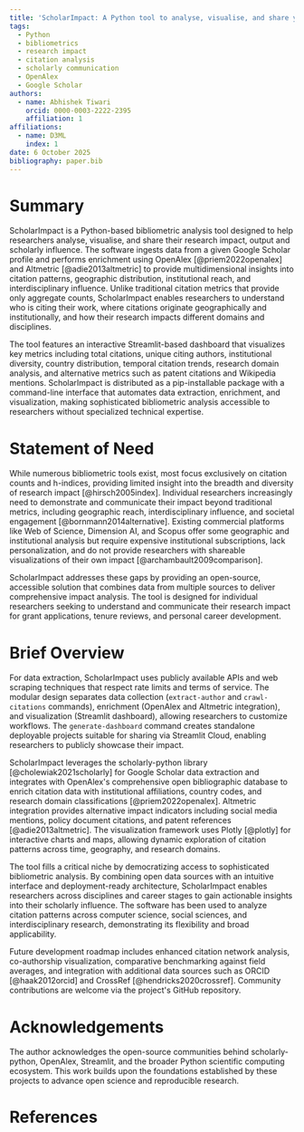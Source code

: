 ```yaml
---
title: 'ScholarImpact: A Python tool to analyse, visualise, and share your research impact, output and scholarly influence using bibliometric data'
tags:
  - Python
  - bibliometrics
  - research impact
  - citation analysis
  - scholarly communication
  - OpenAlex
  - Google Scholar
authors:
  - name: Abhishek Tiwari
    orcid: 0000-0003-2222-2395
    affiliation: 1
affiliations:
  - name: D3ML
    index: 1
date: 6 October 2025
bibliography: paper.bib
---
```


# Summary

ScholarImpact is a Python-based bibliometric analysis tool designed to help researchers analyse, visualise, and share their research impact, output and scholarly influence. The software ingests data from a given Google Scholar profile and performs enrichment using OpenAlex [@priem2022openalex] and Altmetric [@adie2013altmetric] to provide multidimensional insights into citation patterns, geographic distribution, institutional reach, and interdisciplinary influence. Unlike traditional citation metrics that provide only aggregate counts, ScholarImpact enables researchers to understand who is citing their work, where citations originate geographically and institutionally, and how their research impacts different domains and disciplines.

The tool features an interactive Streamlit-based dashboard that visualizes key metrics including total citations, unique citing authors, institutional diversity, country distribution, temporal citation trends, research domain analysis, and alternative metrics such as patent citations and Wikipedia mentions. ScholarImpact is distributed as a pip-installable package with a command-line interface that automates data extraction, enrichment, and visualization, making sophisticated bibliometric analysis accessible to researchers without specialized technical expertise.

# Statement of Need

While numerous bibliometric tools exist, most focus exclusively on citation counts and h-indices, providing limited insight into the breadth and diversity of research impact [@hirsch2005index]. Individual researchers increasingly need to demonstrate and communicate their impact beyond traditional metrics, including geographic reach, interdisciplinary influence, and societal engagement [@bornmann2014alternative]. Existing commercial platforms like Web of Science, Dimension AI, and Scopus offer some geographic and institutional analysis but require expensive institutional subscriptions, lack personalization, and do not provide researchers with shareable visualizations of their own impact [@archambault2009comparison].

ScholarImpact addresses these gaps by providing an open-source, accessible solution that combines data from multiple sources to deliver comprehensive impact analysis. The tool is designed for individual researchers seeking to understand and communicate their research impact for grant applications, tenure reviews, and personal career development.

# Brief Overview
For data extraction, ScholarImpact uses publicly available APIs and web scraping techniques that respect rate limits and terms of service. The modular design separates data collection (`extract-author` and `crawl-citations` commands), enrichment (OpenAlex and Altmetric integration), and visualization (Streamlit dashboard), allowing researchers to customize workflows. The `generate-dashboard` command creates standalone deployable projects suitable for sharing via Streamlit Cloud, enabling researchers to publicly showcase their impact.

ScholarImpact leverages the scholarly-python library [@cholewiak2021scholarly] for Google Scholar data extraction and integrates with OpenAlex's comprehensive open bibliographic database to enrich citation data with institutional affiliations, country codes, and research domain classifications [@priem2022openalex]. Altmetric integration provides alternative impact indicators including social media mentions, policy document citations, and patent references [@adie2013altmetric]. The visualization framework uses Plotly [@plotly] for interactive charts and maps, allowing dynamic exploration of citation patterns across time, geography, and research domains.

The tool fills a critical niche by democratizing access to sophisticated bibliometric analysis. By combining open data sources with an intuitive interface and deployment-ready architecture, ScholarImpact enables researchers across disciplines and career stages to gain actionable insights into their scholarly influence. The software has been used to analyze citation patterns across computer science, social sciences, and interdisciplinary research, demonstrating its flexibility and broad applicability.

Future development roadmap includes enhanced citation network analysis, co-authorship visualization, comparative benchmarking against field averages, and integration with additional data sources such as ORCID [@haak2012orcid] and CrossRef [@hendricks2020crossref]. Community contributions are welcome via the project's GitHub repository.

# Acknowledgements

The author acknowledges the open-source communities behind scholarly-python, OpenAlex, Streamlit, and the broader Python scientific computing ecosystem. This work builds upon the foundations established by these projects to advance open science and reproducible research.

# References
